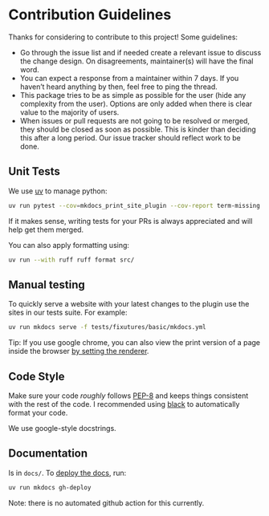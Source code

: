 # Contribution Guidelines

Thanks for considering to contribute to this project! Some guidelines:

- Go through the issue list and if needed create a relevant issue to discuss the change design. On disagreements, maintainer(s) will have the final word.
- You can expect a response from a maintainer within 7 days. If you haven’t heard anything by then, feel free to ping the thread.
- This package tries to be as simple as possible for the user (hide any complexity from the user). Options are only added when there is clear value to the majority of users.
- When issues or pull requests are not going to be resolved or merged, they should be closed as soon as possible. This is kinder than deciding this after a long period. Our issue tracker should reflect work to be done.

## Unit Tests

We use [uv](https://docs.astral.sh/uv/getting-started/installation/) to manage python:

```bash
uv run pytest --cov=mkdocs_print_site_plugin --cov-report term-missing tests/
```

If it makes sense, writing tests for your PRs is always appreciated and will help get them merged.

You can also apply formatting using:

```bash
uv run --with ruff ruff format src/
```

## Manual testing

To quickly serve a website with your latest changes to the plugin use the sites in our tests suite. For example:

```bash
uv run mkdocs serve -f tests/fixutures/basic/mkdocs.yml
```

Tip: If you use google chrome, you can also view the print version of a page inside the browser [by setting the renderer](https://www.smashingmagazine.com/2018/05/print-stylesheets-in-2018/).

## Code Style

Make sure your code *roughly* follows [PEP-8](https://www.python.org/dev/peps/pep-0008/) and keeps things consistent with the rest of the code. I recommended using [black](https://github.com/psf/black) to automatically format your code.

We use google-style docstrings.

## Documentation

Is in `docs/`. To [deploy the docs](https://www.mkdocs.org/user-guide/deploying-your-docs/), run:

```bash
uv run mkdocs gh-deploy
```

Note: there is no automated github action for this currently.